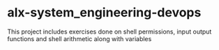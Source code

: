 # alx-system_engineering-devops
This project includes exercises done on shell permissions, input output functions and shell arithmetic along with variables
